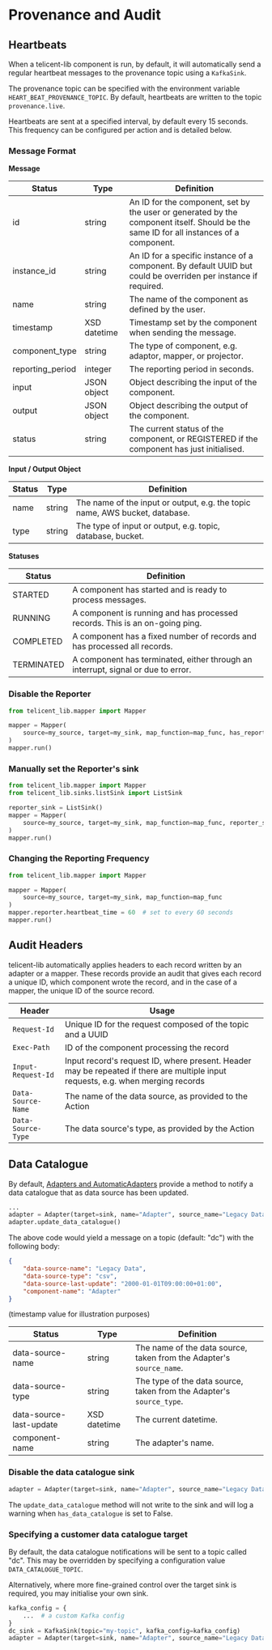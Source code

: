 # Provenance and Audit

## Heartbeats

When a telicent-lib component is run, by default, it will automatically send a regular heartbeat messages to the provenance topic
using a `KafkaSink`.

The provenance topic can be specified with the environment variable `HEART_BEAT_PROVENANCE_TOPIC`. By default, heartbeats are 
written to the topic `provenance.live`.

Heartbeats are sent at a specified interval, by default every 15 seconds. This frequency can be configured per action and is detailed below.

### Message Format

**Message**

| Status           | Type         | Definition                                                                                                                             |
|------------------|--------------|----------------------------------------------------------------------------------------------------------------------------------------|
| id               | string       | An ID for the component, set by the user or generated by the component itself. Should be the same ID for all instances of a component. |
| instance_id      | string       | An ID for a specific instance of a component. By default UUID but could be overriden per instance if required.                         |
| name             | string       | The name of the component as defined by the user.                                                                                      |
| timestamp        | XSD datetime | Timestamp set by the component when sending the message.                                                                               |
| component_type   | string       | The type of component, e.g. adaptor, mapper, or projector.                                                                             | 
| reporting_period | integer      | The reporting period in seconds.                                                                                                       | 
| input            | JSON object  | Object describing the input of the component.                                                                                          | 
| output           | JSON object  | Object describing the output of the component.                                                                                         |
| status           | string       | The current status of the component, or REGISTERED if the component has just initialised.                                              | 

**Input / Output Object**

| Status | Type         | Definition                                                                  |
|--------|--------------|-----------------------------------------------------------------------------|
| name   | string       | The name of the input or output, e.g. the topic name, AWS bucket, database. |
| type   | string       | The type of input or output, e.g. topic, database, bucket.                  |

**Statuses**

| Status     | Definition                                                                      |
|------------|---------------------------------------------------------------------------------|
| STARTED    | A component has started and is ready to process messages.                       |
| RUNNING    | A component is running and has processed records. This is an on-going ping.     |
| COMPLETED  | A component has a fixed number of records and has processed all records.        |
| TERMINATED | A component has terminated, either through an interrupt, signal or due to error. |


### Disable the Reporter

```python
from telicent_lib.mapper import Mapper

mapper = Mapper(
    source=my_source, target=my_sink, map_function=map_func, has_reporter=False
)
mapper.run()
```

### Manually set the Reporter's sink

```python
from telicent_lib.mapper import Mapper
from telicent_lib.sinks.listSink import ListSink

reporter_sink = ListSink()
mapper = Mapper(
    source=my_source, target=my_sink, map_function=map_func, reporter_sink=reporter_sink
)
mapper.run()
```

### Changing the Reporting Frequency

```python
from telicent_lib.mapper import Mapper

mapper = Mapper(
    source=my_source, target=my_sink, map_function=map_func
)
mapper.reporter.heartbeat_time = 60  # set to every 60 seconds
mapper.run()
```


## Audit Headers

telicent-lib automatically applies headers to each record written by an adapter or a mapper. These records provide an audit that gives
each record a unique ID, which component wrote the record, and in the case of a mapper, the unique ID of the source record.

| Header             | Usage                                                                                                                            |
|--------------------|----------------------------------------------------------------------------------------------------------------------------------|
| `Request-Id`       | Unique ID for the request composed of the topic and a UUID                                                                       |
| `Exec-Path`        | ID of the component processing the record                                                                                        |
| `Input-Request-Id` | Input record's request ID, where present. Header may be repeated if there are multiple input requests, e.g. when merging records |
| `Data-Source-Name` | The name of the data source, as provided to the Action                                                                           |
| `Data-Source-Type` | The data source's type, as provided by the Action                                                                                |


## Data Catalogue

By default, [Adapters and AutomaticAdapters](adapters.md) provide a method to notify a data catalogue that as data source has been updated.

```python
...
adapter = Adapter(target=sink, name="Adapter", source_name="Legacy Data", source_type="csv")
adapter.update_data_catalogue()
```

The above code would yield a message on a topic (default: "dc") with the following body:

```json
{
    "data-source-name": "Legacy Data",
    "data-source-type": "csv",
    "data-source-last-update": "2000-01-01T09:00:00+01:00",
    "component-name": "Adapter"
}
```
(timestamp value for illustration purposes)

| Status                  | Type         | Definition                                                           |
|-------------------------|--------------|----------------------------------------------------------------------|
| data-source-name        | string       | The name of the data source, taken from the Adapter's `source_name`. |
| data-source-type        | string       | The type of the data source, taken from the Adapter's `source_type`. |
| data-source-last-update | XSD datetime | The current datetime.                                                |
| component-name          | string       | The adapter's name.                                                  | 


### Disable the data catalogue sink

```python
adapter = Adapter(target=sink, name="Adapter", source_name="Legacy Data", source_type="csv", has_data_catalogue=False)
```

The `update_data_catalogue` method will not write to the sink and will log a warning when `has_data_catalogue` is set to False.

### Specifying a customer data catalogue target

By default, the data catalogue notifications will be sent to a topic called "dc". This may be overridden by specifying
a configuration value `DATA_CATALOGUE_TOPIC`.

Alternatively, where more fine-grained control over the target sink is required, you may initialise your own sink.

```python
kafka_config = {
    ...  # a custom Kafka config
}
dc_sink = KafkaSink(topic="my-topic", kafka_config=kafka_config)
adapter = Adapter(target=sink, name="Adapter", source_name="Legacy Data", source_type="csv", data_catalogue_sink=dc_sink)
```
